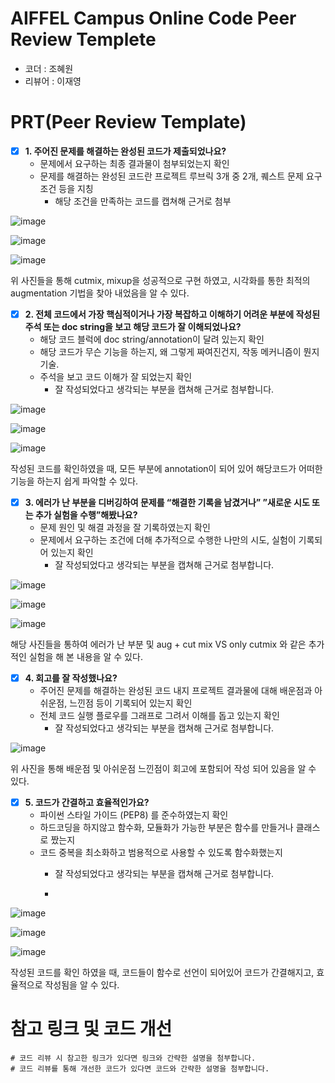 # AIFFEL Campus Online Code Peer Review Templete
- 코더 : 조혜원
- 리뷰어 : 이재영


# PRT(Peer Review Template)
- [x]  **1. 주어진 문제를 해결하는 완성된 코드가 제출되었나요?**
    - 문제에서 요구하는 최종 결과물이 첨부되었는지 확인
    - 문제를 해결하는 완성된 코드란 프로젝트 루브릭 3개 중 2개, 
    퀘스트 문제 요구조건 등을 지칭
        - 해당 조건을 만족하는 코드를 캡쳐해 근거로 첨부
     
![image](https://github.com/youungg/project1128_jhw/assets/149548911/1c733089-76fd-4323-b876-e77c0c0e8250)

![image](https://github.com/youungg/project1128_jhw/assets/149548911/130b7491-2e8c-4bfb-bec5-3afa4d6346d4)

![image](https://github.com/youungg/project1128_jhw/assets/149548911/ac74c5e5-2d27-4859-a472-effa8b114c50)

위 사진들을 통해 cutmix, mixup을 성공적으로 구현 하였고, 시각화를 통한 최적의 augmentation 기법을 찾아 내었음을 알 수 있다.



    
- [x]  **2. 전체 코드에서 가장 핵심적이거나 가장 복잡하고 이해하기 어려운 부분에 작성된 
주석 또는 doc string을 보고 해당 코드가 잘 이해되었나요?**
    - 해당 코드 블럭에 doc string/annotation이 달려 있는지 확인
    - 해당 코드가 무슨 기능을 하는지, 왜 그렇게 짜여진건지, 작동 메커니즘이 뭔지 기술.
    - 주석을 보고 코드 이해가 잘 되었는지 확인
        - 잘 작성되었다고 생각되는 부분을 캡쳐해 근거로 첨부합니다.
     
![image](https://github.com/youungg/project1128_jhw/assets/149548911/b4a7e96c-f035-4254-bb36-e99ab2816bc3)

![image](https://github.com/youungg/project1128_jhw/assets/149548911/a9c2c1cb-4f49-4638-b076-b73db91fa0eb)

![image](https://github.com/youungg/project1128_jhw/assets/149548911/e7d675d5-99dd-492d-ab47-bcfbfb0d3183)

작성된 코드를 확인하였을 때, 모든 부분에 annotation이 되어 있어 해당코드가 어떠한 기능을 하는지 쉽게 파악할 수 있다.



        
- [x]  **3. 에러가 난 부분을 디버깅하여 문제를 “해결한 기록을 남겼거나” 
”새로운 시도 또는 추가 실험을 수행”해봤나요?**
    - 문제 원인 및 해결 과정을 잘 기록하였는지 확인
    - 문제에서 요구하는 조건에 더해 추가적으로 수행한 나만의 시도, 
    실험이 기록되어 있는지 확인
        - 잘 작성되었다고 생각되는 부분을 캡쳐해 근거로 첨부합니다.

![image](https://github.com/youungg/project1128_jhw/assets/149548911/8984fd3c-2168-452a-b8fa-9900f454492f)

![image](https://github.com/youungg/project1128_jhw/assets/149548911/ac50927a-6a90-46da-866c-0227587705c3)

![image](https://github.com/youungg/project1128_jhw/assets/149548911/a50f7ad1-4460-426c-aa0d-70514fb170db)


해당 사진들을 통하여 에러가 난 부분 및 aug + cut mix VS only cutmix 와 같은 추가적인 실험을 해 본 내용을 알 수 있다.

- [x]  **4. 회고를 잘 작성했나요?**
    - 주어진 문제를 해결하는 완성된 코드 내지 프로젝트 결과물에 대해
    배운점과 아쉬운점, 느낀점 등이 기록되어 있는지 확인
    - 전체 코드 실행 플로우를 그래프로 그려서 이해를 돕고 있는지 확인
        - 잘 작성되었다고 생각되는 부분을 캡쳐해 근거로 첨부합니다.
     
![image](https://github.com/youungg/project1128_jhw/assets/149548911/ea9b41b3-8a65-498e-b410-4056084e8672)

위 사진을 통해 배운점 및 아쉬운점 느낀점이 회고에 포함되어 작성 되어 있음을 알 수 있다.
        
- [x]  **5. 코드가 간결하고 효율적인가요?**
    - 파이썬 스타일 가이드 (PEP8) 를 준수하였는지 확인
    - 하드코딩을 하지않고 함수화, 모듈화가 가능한 부분은 함수를 만들거나 클래스로 짰는지
    - 코드 중복을 최소화하고 범용적으로 사용할 수 있도록 함수화했는지
        - 잘 작성되었다고 생각되는 부분을 캡쳐해 근거로 첨부합니다.
     
        - 
![image](https://github.com/youungg/project1128_jhw/assets/149548911/118a378c-5a87-46ea-8e5e-356b7bd59b5a)

![image](https://github.com/youungg/project1128_jhw/assets/149548911/090c44a2-beb7-4f71-ab15-d261c925a82b)

![image](https://github.com/youungg/project1128_jhw/assets/149548911/0ad8d655-4e6a-4c71-ac0a-e7b119df82df)


작성된 코드를 확인 하였을 때, 코드들이 함수로 선언이 되어있어 코드가 간결해지고, 효율적으로 작성됨을 알 수 있다.




# 참고 링크 및 코드 개선
```
# 코드 리뷰 시 참고한 링크가 있다면 링크와 간략한 설명을 첨부합니다.
# 코드 리뷰를 통해 개선한 코드가 있다면 코드와 간략한 설명을 첨부합니다.
```
